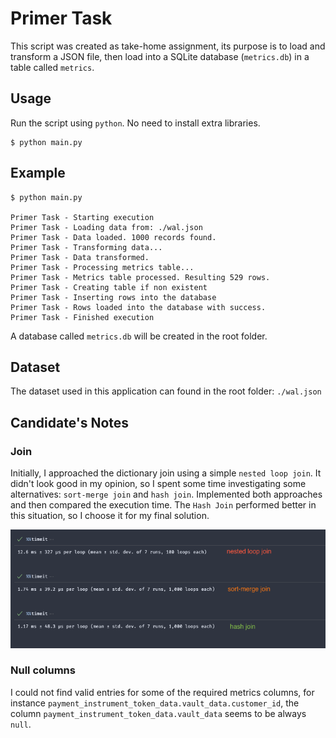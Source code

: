 # Primer Task

This script was created as take-home assignment, its purpose is to load and transform a JSON file, then load into a SQLite database (`metrics.db`) in a table called `metrics`.

## Usage
Run the script using `python`. No need to install extra libraries.

```console
$ python main.py
```
## Example 
```console
$ python main.py

Primer Task - Starting execution
Primer Task - Loading data from: ./wal.json
Primer Task - Data loaded. 1000 records found.
Primer Task - Transforming data...
Primer Task - Data transformed.
Primer Task - Processing metrics table...
Primer Task - Metrics table processed. Resulting 529 rows.
Primer Task - Creating table if non existent
Primer Task - Inserting rows into the database
Primer Task - Rows loaded into the database with success.
Primer Task - Finished execution
```
A database called `metrics.db` will be created in the root folder.

## Dataset
The dataset used in this application can found in the root folder: `./wal.json`

## Candidate's Notes
### Join
Initially, I approached the dictionary join using a simple `nested loop join`. It didn't look good in my opinion, so I spent some time investigating some alternatives: `sort-merge join` and `hash join`. Implemented both approaches and then compared the execution time. The `Hash Join` performed better in this situation, so I choose it for my final solution.

![Perfomance comparison](performance_joins.png)

### Null columns
I could not find valid entries for some of the required metrics columns, for instance `payment_instrument_token_data.vault_data.customer_id`, the column `payment_instrument_token_data.vault_data` seems to be always `null`.